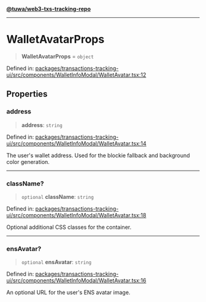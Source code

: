 [**@tuwa/web3-txs-tracking-repo**](../../../README.md)

***

# WalletAvatarProps

> **WalletAvatarProps** = `object`

Defined in: [packages/transactions-tracking-ui/src/components/WalletInfoModal/WalletAvatar.tsx:12](https://github.com/TuwaIO/web3-transactions-tracking/blob/b90304bc8064531937db86944c69f0931d7db871/packages/transactions-tracking-ui/src/components/WalletInfoModal/WalletAvatar.tsx#L12)

## Properties

### address

> **address**: `string`

Defined in: [packages/transactions-tracking-ui/src/components/WalletInfoModal/WalletAvatar.tsx:14](https://github.com/TuwaIO/web3-transactions-tracking/blob/b90304bc8064531937db86944c69f0931d7db871/packages/transactions-tracking-ui/src/components/WalletInfoModal/WalletAvatar.tsx#L14)

The user's wallet address. Used for the blockie fallback and background color generation.

***

### className?

> `optional` **className**: `string`

Defined in: [packages/transactions-tracking-ui/src/components/WalletInfoModal/WalletAvatar.tsx:18](https://github.com/TuwaIO/web3-transactions-tracking/blob/b90304bc8064531937db86944c69f0931d7db871/packages/transactions-tracking-ui/src/components/WalletInfoModal/WalletAvatar.tsx#L18)

Optional additional CSS classes for the container.

***

### ensAvatar?

> `optional` **ensAvatar**: `string`

Defined in: [packages/transactions-tracking-ui/src/components/WalletInfoModal/WalletAvatar.tsx:16](https://github.com/TuwaIO/web3-transactions-tracking/blob/b90304bc8064531937db86944c69f0931d7db871/packages/transactions-tracking-ui/src/components/WalletInfoModal/WalletAvatar.tsx#L16)

An optional URL for the user's ENS avatar image.
